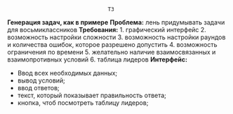 
									ТЗ
**Генерация задач, как в примере**
**Проблема:** лень придумывать задачи для восьмиклассников
								**Требования:**
	1.	графический интерфейс
	2.	возможность настройки сложности
	3.	возможность настройки раундов и количества ошибок, которое разрешено допустить
	4.	возможность ограничения по времени
	5.	желательно наличие взаимосвязанных и взаимопротивных условий
	6.	таблица лидеров
								**Интерфейс:**
* Ввод всех необходимых данных; 
* вывод условий; 
* ввод ответов; 
* текст, который показывает правильность ответа; 
* кнопка, чтоб посмотреть таблицу лидеров;
